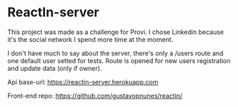 # ReactIn-server
<p> This project was made as a challenge for Provi. I chose Linkedin because it's the social network I spend more time at the moment.  </p>

I don't have much to say about the server, there's only a /users route and one default user setted for tests. 
Route is opened for new users registration and update data (only if owner).

Api base-url: 
https://reactin-server.herokuapp.com

Front-end repo:
https://github.com/gustavopnunes/reactin/
